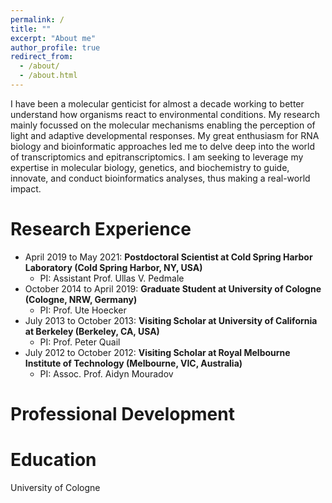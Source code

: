 ```yaml
---
permalink: /
title: ""
excerpt: "About me"
author_profile: true
redirect_from: 
  - /about/
  - /about.html
---
```


I have been a molecular genticist for almost a decade working to better understand how organisms react to environmental conditions. My research mainly focussed on the molecular mechanisms enabling the perception of light and adaptive developmental responses. My great enthusiasm for RNA biology and bioinformatic approaches led me to delve deep into the world of transcriptomics and epitranscriptomics. I am seeking to leverage my expertise in molecular biology, genetics, and biochemistry to guide, innovate, and conduct bioinformatics analyses, thus making a real-world impact.

Research Experience
======
- April 2019 to May 2021: **Postdoctoral Scientist at Cold Spring Harbor Laboratory (Cold Spring Harbor, NY, USA)**
  - PI: Assistant Prof. Ullas V. Pedmale
- October 2014 to April 2019: **Graduate Student at University of Cologne (Cologne, NRW, Germany)**
  - PI: Prof. Ute Hoecker
- July 2013 to October 2013: **Visiting Scholar at University of California at Berkeley (Berkeley, CA, USA)**
  - PI: Prof. Peter Quail
- July 2012 to October 2012: **Visiting Scholar at Royal Melbourne Institute of Technology (Melbourne, VIC, Australia)**
  - PI: Assoc. Prof. Aidyn Mouradov
  
Professional Development
======

Education
======
University of Cologne
